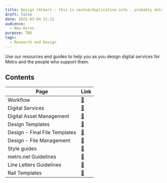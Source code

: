 ```yaml
---
title: Design (Albert - this is nested/duplicative info - probably delete?)
draft: false
date: 2022-03-04 12:11
audience:
  - New Hires
purpose: TBD
tags:
  - Research and Design
---
```


Use our resources and guides to help you as you design digital services for Metro and the people who support them.

## Contents

|Page|Link|
|---|----|
|Workflow|[:link:](workflow/index.md)|
|Digital Services|[:link:](Digital-Services/index.md)|
|Digital Asset Management|[:link:](digital-asset-management.md)|
|Design Templates|[:link:](design-templates.md)|
|Design - Final File Templates|[:link:](design-final-file-templates.md)|
|Design - File Management|[:link:](design-file-management.md)|
|Style guides|[:link:](style-guides.md)|
|metro.net Guidelines|[:link:](metro-web-guidelines.md)|
|Line Letters Guidelines|[:link:](line-letters-guidelines.md)|
|Rail Templates|[:link:](rail-templates.md)|


<!-- |Production Specs|[:link:](production-specs.md)| -->
<!-- |Signage Environmental|[:link:](signage-environmental.md)| -->
<!-- |Brand.metro.net|[:link:](brand-metro.md)| -->
<!-- |Portfolio Keywords|[:link:](portfolio-keywords.md)| -->
<!-- |Pre-flight Checklist|[:link:](pre-flight-checklist.md)| -->
